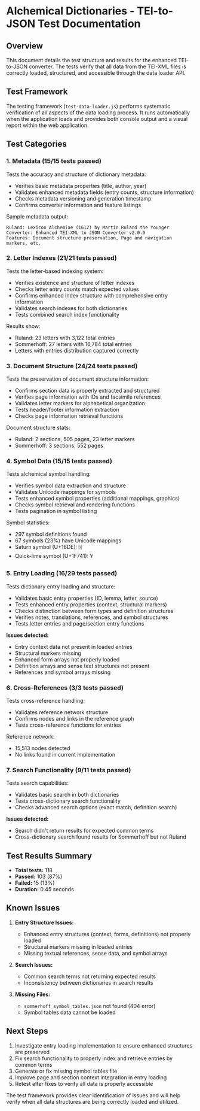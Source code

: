 # Alchemical Dictionaries - TEI-to-JSON Test Documentation

## Overview

This document details the test structure and results for the enhanced TEI-to-JSON converter. The tests verify that all data from the TEI-XML files is correctly loaded, structured, and accessible through the data loader API.

## Test Framework

The testing framework (`test-data-loader.js`) performs systematic verification of all aspects of the data loading process. It runs automatically when the application loads and provides both console output and a visual report within the web application.

## Test Categories

### 1. Metadata (15/15 tests passed)

Tests the accuracy and structure of dictionary metadata:

- Verifies basic metadata properties (title, author, year)
- Validates enhanced metadata fields (entry counts, structure information)
- Checks metadata versioning and generation timestamp
- Confirms converter information and feature listings

Sample metadata output:
```
Ruland: Lexicon Alchemiae (1612) by Martin Ruland the Younger
Converter: Enhanced TEI-XML to JSON Converter v2.0.0
Features: Document structure preservation, Page and navigation markers, etc.
```

### 2. Letter Indexes (21/21 tests passed)

Tests the letter-based indexing system:

- Verifies existence and structure of letter indexes
- Checks letter entry counts match expected values
- Confirms enhanced index structure with comprehensive entry information
- Validates search indexes for both dictionaries
- Tests combined search index functionality

Results show:
- Ruland: 23 letters with 3,122 total entries
- Sommerhoff: 27 letters with 16,784 total entries
- Letters with entries distribution captured correctly

### 3. Document Structure (24/24 tests passed)

Tests the preservation of document structure information:

- Confirms section data is properly extracted and structured
- Verifies page information with IDs and facsimile references
- Validates letter markers for alphabetical organization
- Tests header/footer information extraction
- Checks page information retrieval functions

Document structure stats:
- Ruland: 2 sections, 505 pages, 23 letter markers
- Sommerhoff: 3 sections, 552 pages

### 4. Symbol Data (15/15 tests passed)

Tests alchemical symbol handling:

- Verifies symbol data extraction and structure
- Validates Unicode mappings for symbols
- Tests enhanced symbol properties (additional mappings, graphics)
- Checks symbol retrieval and rendering functions
- Tests pagination in symbol listing

Symbol statistics:
- 297 symbol definitions found
- 67 symbols (23%) have Unicode mappings
- Saturn symbol (U+16DE): ᛞ
- Quick-lime symbol (U+1F741): 🝁

### 5. Entry Loading (16/29 tests passed)

Tests dictionary entry loading and structure:

- Validates basic entry properties (ID, lemma, letter, source)
- Tests enhanced entry properties (context, structural markers)
- Checks distinction between form types and definition structures
- Verifies notes, translations, references, and symbol structures
- Tests letter entries and page/section entry functions

**Issues detected:**
- Entry context data not present in loaded entries
- Structural markers missing
- Enhanced form arrays not properly loaded
- Definition arrays and sense text structures not present
- References and symbol arrays missing

### 6. Cross-References (3/3 tests passed)

Tests cross-reference handling:

- Validates reference network structure
- Confirms nodes and links in the reference graph
- Tests cross-reference functions for entries

Reference network:
- 15,513 nodes detected
- No links found in current implementation

### 7. Search Functionality (9/11 tests passed)

Tests search capabilities:

- Validates basic search in both dictionaries
- Tests cross-dictionary search functionality
- Checks advanced search options (exact match, definition search)

**Issues detected:**
- Search didn't return results for expected common terms
- Cross-dictionary search found results for Sommerhoff but not Ruland

## Test Results Summary

- **Total tests:** 118
- **Passed:** 103 (87%)
- **Failed:** 15 (13%)
- **Duration:** 0.45 seconds

## Known Issues

1. **Entry Structure Issues:**
   - Enhanced entry structures (context, forms, definitions) not properly loaded
   - Structural markers missing in loaded entries
   - Missing textual references, sense data, and symbol arrays

2. **Search Issues:**
   - Common search terms not returning expected results
   - Inconsistency between dictionaries in search results

3. **Missing Files:**
   - `sommerhoff_symbol_tables.json` not found (404 error)
   - Symbol tables data cannot be loaded

## Next Steps

1. Investigate entry loading implementation to ensure enhanced structures are preserved
2. Fix search functionality to properly index and retrieve entries by common terms
3. Generate or fix missing symbol tables file
4. Improve page and section context integration in entry loading
5. Retest after fixes to verify all data is properly accessible

The test framework provides clear identification of issues and will help verify when all data structures are being correctly loaded and utilized.